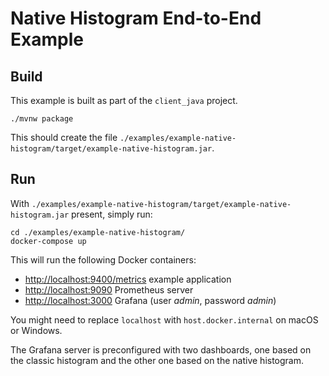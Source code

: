 # Native Histogram End-to-End Example

## Build

This example is built as part of the `client_java` project.

```shell
./mvnw package
```

This should create the file `./examples/example-native-histogram/target/example-native-histogram.jar`.

## Run

With `./examples/example-native-histogram/target/example-native-histogram.jar` present, simply run:

```shell
cd ./examples/example-native-histogram/
docker-compose up
```

This will run the following Docker containers:

- [http://localhost:9400/metrics](http://localhost:9400/metrics) example application
- [http://localhost:9090](http://localhost:9090) Prometheus server
- [http://localhost:3000](http://localhost:3000) Grafana (user _admin_, password _admin_)

You might need to replace `localhost` with `host.docker.internal` on macOS or Windows.

The Grafana server is preconfigured with two dashboards, one based on the classic histogram and the other one based on
the native histogram.
